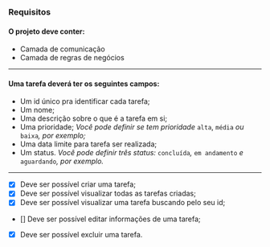 ### Requisitos

#### O projeto deve conter: 

- Camada de comunicação
- Camada de regras de negócios

---

#### Uma tarefa deverá ter os seguintes campos:

- Um id único pra identificar cada tarefa;
- Um nome;
- Uma descrição sobre o que é a tarefa em si;
- Uma prioridade;
*Você pode definir se tem prioridade* `alta`, `média` *ou* `baixa`*, por exemplo;*
- Uma data limite para tarefa ser realizada;
- Um status.
*Você pode definir três status:* `concluída`*,* `em andamento` *e* `aguardando`*, por exemplo.*

---

- [X] Deve ser possível criar uma tarefa;
- [X] Deve ser possível visualizar todas as tarefas criadas;
- [X] Deve ser possível visualizar uma tarefa buscando pelo seu id;
- [] Deve ser possível editar informações de uma tarefa;
- [X] Deve ser possível excluir uma tarefa.
